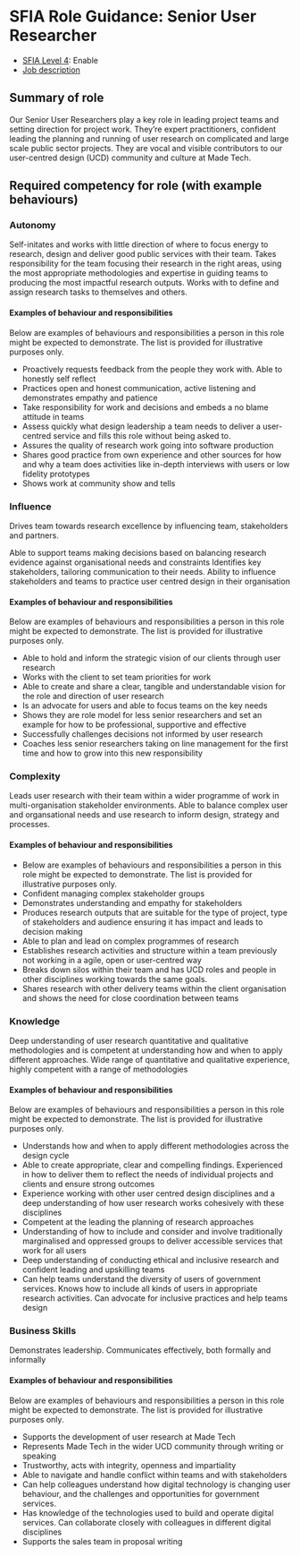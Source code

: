 # SFIA Role Guidance: Senior User Researcher

- [SFIA Level 4](https://sfia-online.org/en/sfia-7/responsibilities/level-4): Enable
- [Job description](../senior_user_researcher.md)

## Summary of role

Our Senior User Researchers play a key role in leading project teams and setting direction for project work. They’re expert practitioners, confident leading the planning and running of user research on complicated and large scale public sector projects. They are vocal and visible contributors to our user-centred design (UCD) community and culture at Made Tech.

## Required competency for role (with example behaviours)

### Autonomy

Self-initates and works with little direction of where to focus energy to research, design and deliver good public services with their team. Takes responsibility for the team focusing their research in the right areas, using the most appropriate methodologies and expertise in guiding teams to producing the most impactful research outputs. Works with to define and assign research tasks to themselves and others.

#### Examples of behaviour and responsibilities

Below are examples of behaviours and responsibilities a person in this role might be expected to demonstrate. The list is provided for illustrative purposes only.

- Proactively requests feedback from the people they work with. Able to honestly self reflect
- Practices open and honest communication, active listening and demonstrates empathy and patience
- Take responsibility for work and decisions and embeds a no blame attitude in teams
- Assess quickly what design leadership a team needs to deliver a user-centred service and fills this role without being asked to.
- Assures the quality of research work going into software production
- Shares good practice from own experience and other sources for how and why a team does activities like in-depth interviews with users or low fidelity prototypes
- Shows work at community show and tells

### Influence

Drives team towards research excellence by influencing team, stakeholders and partners.

Able to support teams making decisions based on balancing research evidence against organisational needs and constraints
Identifies key stakeholders, tailoring communication to their needs. Ability to influence stakeholders and teams to practice user centred design in their organisation

#### Examples of behaviour and responsibilities

Below are examples of behaviours and responsibilities a person in this role might be expected to demonstrate. The list is provided for illustrative purposes only.

- Able to hold and inform the strategic vision of our clients through user research
- Works with the client to set team priorities for work
- Able to create and share a clear, tangible and understandable vision for the role and direction of user research
- Is an advocate for users and able to focus teams on the key needs
- Shows they are role model for less senior researchers and set an example for how to be professional, supportive and effective
- Successfully challenges decisions not informed by user research
- Coaches less senior researchers taking on line management for the first time and how to grow into this new responsibility

### Complexity

Leads user research with their team within a wider programme of work in multi-organisation stakeholder environments. Able to balance complex user and organsational needs and use research to inform design, strategy and processes.

#### Examples of behaviour and responsibilities

- Below are examples of behaviours and responsibilities a person in this role might be expected to demonstrate. The list is provided for illustrative purposes only.
- Confident managing complex stakeholder groups
- Demonstrates understanding and empathy for stakeholders
- Produces research outputs that are suitable for the type of project, type of stakeholders and audience ensuring it has impact and leads to decision making
- Able to plan and lead on complex programmes of research
- Establishes research activities and structure within a team previously not working in a agile, open or user-centred way
- Breaks down silos within their team and has UCD roles and people in other disciplines working towards the same goals.
- Shares research with other delivery teams within the client organisation and shows the need for close coordination between teams

### Knowledge

Deep understanding of user research quantitative and qualitative methodologies and is competent at understanding how and when to apply different approaches.
Wide range of quantitative and qualitative experience, highly competent with a range of methodologies

#### Examples of behaviour and responsibilities

Below are examples of behaviours and responsibilities a person in this role might be expected to demonstrate. The list is provided for illustrative purposes only.

- Understands how and when to apply different methodologies across the design cycle
- Able to create appropriate, clear and compelling findings. Experienced in how to deliver them to reflect the needs of individual projects and clients and ensure strong outcomes
- Experience working with other user centred design disciplines and a deep understanding of how user research works cohesively with these disciplines
- Competent at the leading the planning of research approaches
- Understanding of how to include and consider and involve traditionally marginalised and oppressed groups to deliver accessible services that work for all users
- Deep understanding of conducting ethical and inclusive research and confident leading and upskilling teams
- Can help teams understand the diversity of users of government services. Knows how to include all kinds of users in appropriate research activities. Can advocate for inclusive practices and help teams design

### Business Skills

Demonstrates leadership. Communicates effectively, both formally and informally

#### Examples of behaviour and responsibilities

Below are examples of behaviours and responsibilities a person in this role might be expected to demonstrate. The list is provided for illustrative purposes only.

- Supports the development of user research at Made Tech
- Represents Made Tech in the wider UCD community through writing or speaking
- Trustworthy, acts with integrity, openness and impartiality
- Able to navigate and handle conflict within teams and with stakeholders
- Can help colleagues understand how digital technology is changing user behaviour, and the challenges and opportunities for government services.
- Has knowledge of the technologies used to build and operate digital services. Can collaborate closely with colleagues in different digital disciplines
- Supports the sales team in proposal writing
